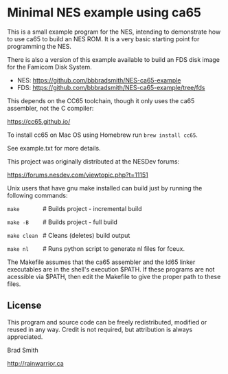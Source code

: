 # Minimal NES example using ca65

This is a small example program for the NES, intending to demonstrate how to use ca65 to build an NES ROM.
It is a very basic starting point for programming the NES.

There is also a version of this example available to build an FDS disk image for the Famicom Disk System.

* NES: https://github.com/bbbradsmith/NES-ca65-example
* FDS: https://github.com/bbbradsmith/NES-ca65-example/tree/fds

This depends on the CC65 toolchain, though it only uses the ca65 assembler, not the C compiler:

https://cc65.github.io/

To install cc65 on Mac OS using Homebrew run `brew install cc65`.

See example.txt for more details.

This project was originally distributed at the NESDev forums:

https://forums.nesdev.com/viewtopic.php?t=11151

Unix users that have gnu make installed can build just by running the following commands:

```make       ```    # Builds project - incremental build

```make -B    ```    # Builds project - full build

```make clean ```    # Cleans (deletes) build output

```make nl    ```    # Runs python script to generate nl files for fceux.

The Makefile assumes that the ca65 assembler and the ld65 linker executables are in the shell's execution $PATH.
If these programs are not acessible via $PATH, then edit the Makefile to give the proper path to these files.

## License
This program and source code can be freely redistributed, modified or reused in any way.
Credit is not required, but attribution is always appreciated.

Brad Smith

http://rainwarrior.ca
